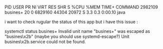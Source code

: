    PID USER      PR  NI    VIRT    RES    SHR S  %CPU  %MEM     TIME+ COMMAND
2982109 busines+  20   0 6829160  44304  20972 S   3.3   0.3   0:00.10 java 

i want to check rugular the status of this app but i have this issue :

systemctl status busines+
Invalid unit name "busines+" was escaped as "busines\x2b" (maybe you should use systemd-escape?)
Unit busines\x2b.service could not be found.
